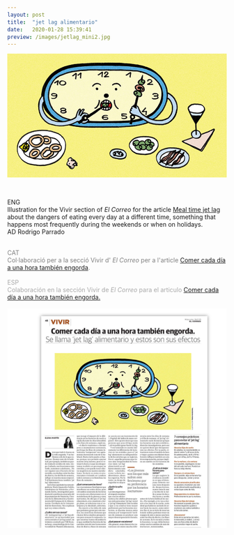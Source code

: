 ```yaml
---
layout: post
title:  "jet lag alimentario"
date:   2020-01-28 15:39:41
preview: /images/jetlag_mini2.jpg
---
```




![Picture 1](/images/jetlag.jpg)
<br><br>

<div class="row">

  <div class="column">

  ENG<br>
  Illustration for the Vivir section of <i> El Correo </i> for the article <a href="https://www.elcorreo.com/vivir/nutricion/jet-lag-alimentario-engorda-20211124155051-ntrc.html">Meal time jet lag</a> about the dangers of eating every day at a different time, something that happens most frequently during the weekends or when on holidays.<br>
  AD Rodrigo Parrado<br><br>



  <font color="#808080">
  CAT<br>
  Col·laboració per a la secció Vivir d'<i> El Correo </i> per a l'article <a href="https://www.elcorreo.com/vivir/nutricion/jet-lag-alimentario-engorda-20211124155051-ntrc.html">Comer cada día a una hora también engorda</a>.</font><br><br>



  <font color="#A9A9A9">
  ESP<br>
   Colaboración en la sección Vivir de<i> El Correo </i> para el articulo <a href="https://www.elcorreo.com/vivir/nutricion/jet-lag-alimentario-engorda-20211124155051-ntrc.html">Comer cada día a una hora también engorda.</a></font><br><br>

  </div>



<div class="column">

 <img src="/images/jetlag_paper.jpg" alt="drawing">
   </div>
     </div>
